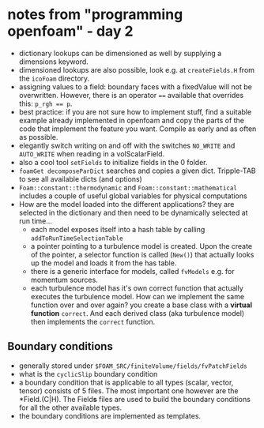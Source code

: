 # notes from "programming openfoam" - day 2

- dictionary lookups can be dimensioned as well by supplying a dimensions keyword.
- dimensioned lookups are also possible, look e.g. at `createFields.H` from the `icoFoam` directory.
- assigning values to a field: boundary faces with a fixedValue will not be overwritten. However, there is an operator `==` available that overrides this: `p_rgh == p`.
- best practice: if you are not sure how to implement stuff, find a suitable example already implemented in openfoam and copy the parts of the code that implement the feature you want. Compile as early and as often as possible.
- elegantly switch writing on and off with the switches `NO_WRITE` and `AUTO_WRITE` when reading in a volScalarField.
- also a cool tool `setFields` to initialize fields in the 0 folder.
- `foamGet decomposeParDict` searches and copies a given dict. Tripple-TAB to see all available dicts (and options)
- `Foam::constant::thermodynamic` and `Foam::constant::mathematical` includes a couple of useful global variables for physical computations
- How are the model loaded into the different applications? they are selected in the dictionary and then need to be dynamically selected at run time...
  - each model exposes itself into a hash table by calling `addToRunTimeSelectionTable`
  - a pointer pointing to a turbulence model is created. Upon the create of the pointer, a selector function is called (`New()`) that actually looks up the model and loads it from the has table.
  - there is a generic interface for models, called `fvModels` e.g. for momentum sources.
  - each turbulence model has it's own correct function that actually executes the turbulence model. How can we implement the same function over and over again? you create a base class with a **virtual function** `correct`. And each derived class (aka turbulence model) then implements the `correct` function.

## Boundary conditions

- generally stored under `$FOAM_SRC/finiteVolume/fields/fvPatchFields`
- what is the `cyclicSlip` boundary condition
- a boundary condition that is applicable to all types (scalar, vector, tensor) consists of 5 files. The most important one however are the *Field.(C|H). The Field**s** files are used to build the boundary conditions for all the other available types.
- the boundary conditions are implemented as templates. 